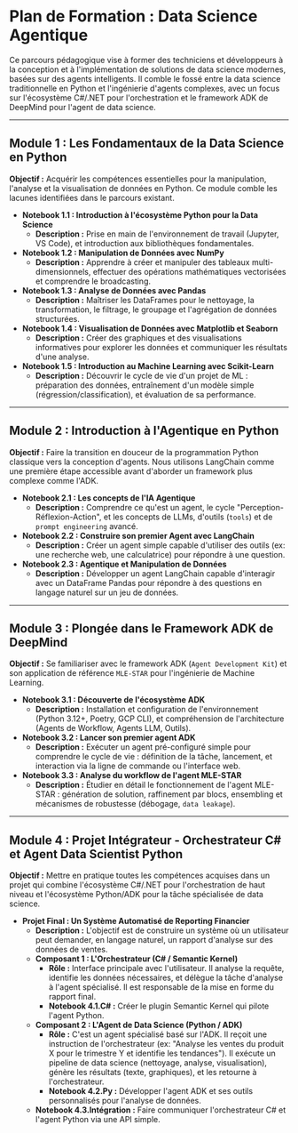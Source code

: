 # Plan de Formation : Data Science Agentique

Ce parcours pédagogique vise à former des techniciens et développeurs à la conception et à l'implémentation de solutions de data science modernes, basées sur des agents intelligents. Il comble le fossé entre la data science traditionnelle en Python et l'ingénierie d'agents complexes, avec un focus sur l'écosystème C#/.NET pour l'orchestration et le framework ADK de DeepMind pour l'agent de data science.

---

## Module 1 : Les Fondamentaux de la Data Science en Python

**Objectif :** Acquérir les compétences essentielles pour la manipulation, l'analyse et la visualisation de données en Python. Ce module comble les lacunes identifiées dans le parcours existant.

*   **Notebook 1.1 : Introduction à l'écosystème Python pour la Data Science**
    *   **Description :** Prise en main de l'environnement de travail (Jupyter, VS Code), et introduction aux bibliothèques fondamentales.
*   **Notebook 1.2 : Manipulation de Données avec NumPy**
    *   **Description :** Apprendre à créer et manipuler des tableaux multi-dimensionnels, effectuer des opérations mathématiques vectorisées et comprendre le broadcasting.
*   **Notebook 1.3 : Analyse de Données avec Pandas**
    *   **Description :** Maîtriser les DataFrames pour le nettoyage, la transformation, le filtrage, le groupage et l'agrégation de données structurées.
*   **Notebook 1.4 : Visualisation de Données avec Matplotlib et Seaborn**
    *   **Description :** Créer des graphiques et des visualisations informatives pour explorer les données et communiquer les résultats d'une analyse.
*   **Notebook 1.5 : Introduction au Machine Learning avec Scikit-Learn**
    *   **Description :** Découvrir le cycle de vie d'un projet de ML : préparation des données, entraînement d'un modèle simple (régression/classification), et évaluation de sa performance.

---

## Module 2 : Introduction à l'Agentique en Python

**Objectif :** Faire la transition en douceur de la programmation Python classique vers la conception d'agents. Nous utilisons LangChain comme une première étape accessible avant d'aborder un framework plus complexe comme l'ADK.

*   **Notebook 2.1 : Les concepts de l'IA Agentique**
    *   **Description :** Comprendre ce qu'est un agent, le cycle "Perception-Réflexion-Action", et les concepts de LLMs, d'outils (`tools`) et de `prompt engineering` avancé.
*   **Notebook 2.2 : Construire son premier Agent avec LangChain**
    *   **Description :** Créer un agent simple capable d'utiliser des outils (ex: une recherche web, une calculatrice) pour répondre à une question.
*   **Notebook 2.3 : Agentique et Manipulation de Données**
    *   **Description :** Développer un agent LangChain capable d'interagir avec un DataFrame Pandas pour répondre à des questions en langage naturel sur un jeu de données.

---

## Module 3 : Plongée dans le Framework ADK de DeepMind

**Objectif :** Se familiariser avec le framework ADK (`Agent Development Kit`) et son application de référence `MLE-STAR` pour l'ingénierie de Machine Learning.

*   **Notebook 3.1 : Découverte de l'écosystème ADK**
    *   **Description :** Installation et configuration de l'environnement (Python 3.12+, Poetry, GCP CLI), et compréhension de l'architecture (Agents de Workflow, Agents LLM, Outils).
*   **Notebook 3.2 : Lancer son premier agent ADK**
    *   **Description :** Exécuter un agent pré-configuré simple pour comprendre le cycle de vie : définition de la tâche, lancement, et interaction via la ligne de commande ou l'interface web.
*   **Notebook 3.3 : Analyse du workflow de l'agent MLE-STAR**
    *   **Description :** Étudier en détail le fonctionnement de l'agent MLE-STAR : génération de solution, raffinement par blocs, ensembling et mécanismes de robustesse (débogage, `data leakage`).

---

## Module 4 : Projet Intégrateur - Orchestrateur C# et Agent Data Scientist Python

**Objectif :** Mettre en pratique toutes les compétences acquises dans un projet qui combine l'écosystème C#/.NET pour l'orchestration de haut niveau et l'écosystème Python/ADK pour la tâche spécialisée de data science.

*   **Projet Final : Un Système Automatisé de Reporting Financier**
    *   **Description :** L'objectif est de construire un système où un utilisateur peut demander, en langage naturel, un rapport d'analyse sur des données de ventes.
    *   **Composant 1 : L'Orchestrateur (C# / Semantic Kernel)**
        *   **Rôle :** Interface principale avec l'utilisateur. Il analyse la requête, identifie les données nécessaires, et délègue la tâche d'analyse à l'agent spécialisé. Il est responsable de la mise en forme du rapport final.
        *   **Notebook 4.1.C# :** Créer le plugin Semantic Kernel qui pilote l'agent Python.
    *   **Composant 2 : L'Agent de Data Science (Python / ADK)**
        *   **Rôle :** C'est un agent spécialisé basé sur l'ADK. Il reçoit une instruction de l'orchestrateur (ex: "Analyse les ventes du produit X pour le trimestre Y et identifie les tendances"). Il exécute un pipeline de data science (nettoyage, analyse, visualisation), génère les résultats (texte, graphiques), et les retourne à l'orchestrateur.
        *   **Notebook 4.2.Py :** Développer l'agent ADK et ses outils personnalisés pour l'analyse de données.
    *   **Notebook 4.3.Intégration :** Faire communiquer l'orchestrateur C# et l'agent Python via une API simple.